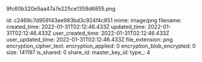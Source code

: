 9fc60b320e5aa47a7e225ce1359d6855.png

id: c2469c7d959143ee983bd3c924f4c851
mime: image/png
filename: 
created_time: 2022-01-31T02:12:46.433Z
updated_time: 2022-01-31T02:12:46.433Z
user_created_time: 2022-01-31T02:12:46.433Z
user_updated_time: 2022-01-31T02:12:46.433Z
file_extension: png
encryption_cipher_text: 
encryption_applied: 0
encryption_blob_encrypted: 0
size: 141197
is_shared: 0
share_id: 
master_key_id: 
type_: 4